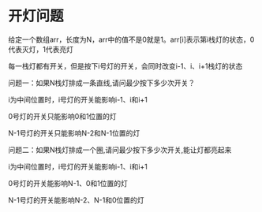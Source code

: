 # 开灯问题

给定一个数组arr，长度为N，arr中的值不是0就是1。arr[i]表示第i栈灯的状态，0代表灭灯，1代表亮灯

每一栈灯都有开关，但是按下i号灯的开关，会同时改变i-1、i、i+1栈灯的状态

问题一：如果N栈灯排成一条直线,请问最少按下多少次开关？

i为中间位置时，i号灯的开关能影响i-1、i和i+1

0号灯的开关只能影响0和1位置的灯

N-1号灯的开关只能影响N-2和N-1位置的灯

问题二：如果N栈灯排成一个圈,请问最少按下多少次开关,能让灯都亮起来

i为中间位置时，i号灯的开关能影响i-1、i和i+1

0号灯的开关能影响N-1、0和1位置的灯

N-1号灯的开关能影响N-2、N-1和0位置的灯
